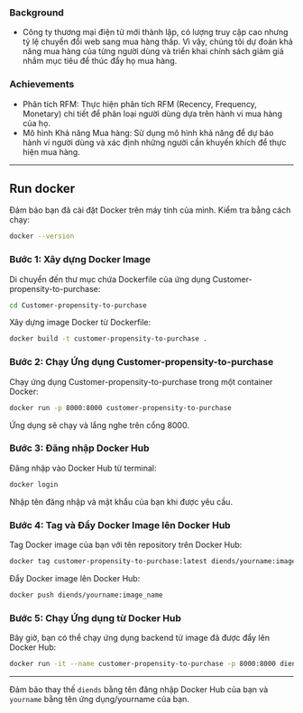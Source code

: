 ### Background
- Công ty thương mại điện tử mới thành lập, có lượng truy cập cao nhưng tỷ lệ chuyển đổi web sang mua hàng thấp. Vì vậy, chúng tôi dự đoán khả năng mua hàng của từng người dùng và triển khai chính sách giảm giá nhắm mục tiêu để thúc đẩy họ mua hàng.

### Achievements
- Phân tích RFM: Thực hiện phân tích RFM (Recency, Frequency, Monetary) chi tiết để phân loại người dùng dựa trên hành vi mua hàng của họ.
- Mô hình Khả năng Mua hàng: Sử dụng mô hình khả năng để dự báo hành vi người dùng và xác định những người cần khuyến khích để thực hiện mua hàng.

---
## Run docker
Đảm bảo bạn đã cài đặt Docker trên máy tính của mình. Kiểm tra bằng cách chạy:

```bash
docker --version
```

### Bước 1: Xây dựng Docker Image

Di chuyển đến thư mục chứa Dockerfile của ứng dụng Customer-propensity-to-purchase:

```bash
cd Customer-propensity-to-purchase
```

Xây dựng image Docker từ Dockerfile:

```bash
docker build -t customer-propensity-to-purchase .
```

### Bước 2: Chạy Ứng dụng Customer-propensity-to-purchase

Chạy ứng dụng Customer-propensity-to-purchase trong một container Docker:

```bash
docker run -p 8000:8000 customer-propensity-to-purchase
```

Ứng dụng sẽ chạy và lắng nghe trên cổng 8000.

### Bước 3: Đăng nhập Docker Hub

Đăng nhập vào Docker Hub từ terminal:

```bash
docker login
```

Nhập tên đăng nhập và mật khẩu của bạn khi được yêu cầu.

### Bước 4: Tag và Đẩy Docker Image lên Docker Hub

Tag Docker image của bạn với tên repository trên Docker Hub:

```bash
docker tag customer-propensity-to-purchase:latest diends/yourname:image_name
```

Đẩy Docker image lên Docker Hub:

```bash
docker push diends/yourname:image_name
```

### Bước 5: Chạy Ứng dụng từ Docker Hub

Bây giờ, bạn có thể chạy ứng dụng backend từ image đã được đẩy lên Docker Hub:

```bash
docker run -it --name customer-propensity-to-purchase -p 8000:8000 diends/yourname:image_name
```

---

Đảm bảo thay thế `diends` bằng tên đăng nhập Docker Hub của bạn và `yourname` bằng tên ứng dụng/yourname của bạn.